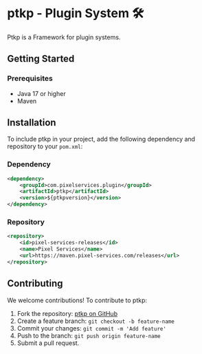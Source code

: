 # ptkp - Plugin System 🛠️
Ptkp is a Framework for plugin systems. 

## Getting Started

### Prerequisites

- Java 17 or higher
- Maven

## Installation
To include ptkp in your project, add the following dependency and repository to your ``pom.xml``:

### Dependency
```xml
<dependency>
    <groupId>com.pixelservices.plugin</groupId>
    <artifactId>ptkp</artifactId>
    <version>${ptkpversion}</version>
</dependency>
```
### Repository
```xml
<repository>
    <id>pixel-services-releases</id>
    <name>Pixel Services</name>
    <url>https://maven.pixel-services.com/releases</url>
</repository>
```

## Contributing
We welcome contributions! To contribute to ptkp:
1. Fork the repository: [ptkp on GitHub](https://github.com/Pixel-Services/ptkp)
2. Create a feature branch: `git checkout -b feature-name`
3. Commit your changes: `git commit -m 'Add feature'`
4. Push to the branch: `git push origin feature-name`
5. Submit a pull request.
